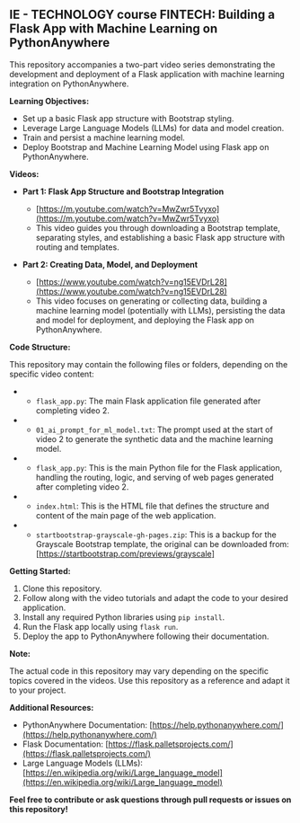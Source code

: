 ## IE - TECHNOLOGY course FINTECH: Building a Flask App with Machine Learning on PythonAnywhere

This repository accompanies a two-part video series demonstrating the development and deployment of a Flask application with machine learning integration on PythonAnywhere.

**Learning Objectives:**

* Set up a basic Flask app structure with Bootstrap styling.
* Leverage Large Language Models (LLMs) for data and model creation.
* Train and persist a machine learning model.
* Deploy Bootstrap and Machine Learning Model using Flask app on PythonAnywhere.

**Videos:**

* **Part 1: Flask App Structure and Bootstrap Integration**
  - [https://m.youtube.com/watch?v=MwZwr5Tvyxo](https://m.youtube.com/watch?v=MwZwr5Tvyxo)
  - This video guides you through downloading a Bootstrap template, separating styles, and establishing a basic Flask app structure with routing and templates.

* **Part 2: Creating Data, Model, and Deployment**
  - [https://www.youtube.com/watch?v=ng15EVDrL28](https://www.youtube.com/watch?v=ng15EVDrL28)
  - This video focuses on generating or collecting data, building a machine learning model (potentially with LLMs), persisting the data and model for deployment, and deploying the Flask app on PythonAnywhere.

**Code Structure:**

This repository may contain the following files or folders, depending on the specific video content:

* * `flask_app.py`: The main Flask application file generated after completing video 2.
* * `01_ai_prompt_for_ml_model.txt`: The prompt used at the start of video 2 to generate the synthetic data and the machine learning model.
* * `flask_app.py`: This is the main Python file for the Flask application, handling the routing, logic, and serving of web pages generated after completing video 2.
* * `index.html`: This is the HTML file that defines the structure and content of the main page of the web application.
* * `startbootstrap-grayscale-gh-pages.zip`: This is a backup for the Grayscale Bootstrap template, the original can be downloaded from: [https://startbootstrap.com/previews/grayscale]



**Getting Started:**

1. Clone this repository.
2. Follow along with the video tutorials and adapt the code to your desired application.
3. Install any required Python libraries using `pip install`.
4. Run the Flask app locally using `flask run`.
5. Deploy the app to PythonAnywhere following their documentation.

**Note:**

The actual code in this repository may vary depending on the specific topics covered in the videos. Use this repository as a reference and adapt it to your project.

**Additional Resources:**

* PythonAnywhere Documentation: [https://help.pythonanywhere.com/](https://help.pythonanywhere.com/)
* Flask Documentation: [https://flask.palletsprojects.com/](https://flask.palletsprojects.com/)
* Large Language Models (LLMs): [https://en.wikipedia.org/wiki/Large_language_model](https://en.wikipedia.org/wiki/Large_language_model)

**Feel free to contribute or ask questions through pull requests or issues on this repository!**
